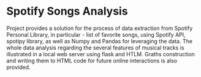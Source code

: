 # Spotify Songs Analysis

Project provides a solution for the process of data extraction from Spotify Personal Library, in particular - list of favorite songs,
using Spotify API, spotipy library, as well as Numpy and Pandas for leveraging the data. 
The whole data analysis regarding the several features of musical tracks is illustrated in a local web server using flask and HTLM. 
Graths construction and writing them to HTML code for future online interactions is also provided.
